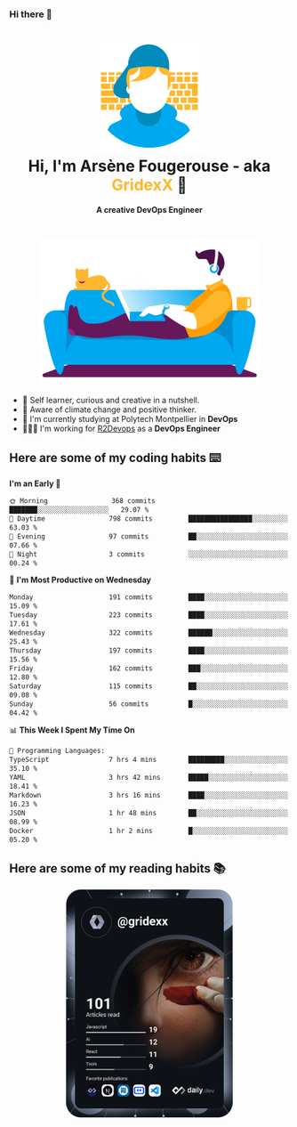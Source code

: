 ### Hi there 👋

<!--
**GridexX/gridexx** is a ✨ _special_ ✨ repository because its `README.md` (this file) appears on your GitHub profile.

Here are some ideas to get you started:

- 🔭 I’m currently working on ...
- 🌱 I’m currently learning ...
- 👯 I’m looking to collaborate on ...
- 🤔 I’m looking for help with ...
- 💬 Ask me about ...
- 📫 How to reach me: ...
- 😄 Pronouns: ...
- ⚡ Fun fact: ...
-->


<!-- Header -->
<h1 align="center">
  <img src="./images/user_profile.png" width="200">
  <br>
  Hi, I'm Arsène Fougerouse - aka <span style="color:#ffb72e">GridexX</span> 👋
</h1>


<p align="center">
  <b>A creative DevOps Engineer </b>
</p>
<br/>
<p align="center">
  <img src="./images/man_couch.png" width="400">
</p>

- 🎨 Self learner, curious and creative in a nutshell. 
- 🌱 Aware of climate change and positive thinker.
- 📕 I'm currently studying at Polytech Montpellier in **DevOps**
- 👨🏻‍💻 I'm working for [R2Devops](https://r2devops.io) as a **DevOps Engineer**


## Here are some of my coding habits ⌨️

<!-- Add a section about tech and Ops stack
  Like this one : https://github.com/Xanthus58#-tech-stack
-->
<!--START_SECTION:waka-->
**I'm an Early 🐤** 

```text
🌞 Morning                368 commits         ███████░░░░░░░░░░░░░░░░░░   29.07 % 
🌆 Daytime                798 commits         ████████████████░░░░░░░░░   63.03 % 
🌃 Evening                97 commits          ██░░░░░░░░░░░░░░░░░░░░░░░   07.66 % 
🌙 Night                  3 commits           ░░░░░░░░░░░░░░░░░░░░░░░░░   00.24 % 
```
📅 **I'm Most Productive on Wednesday** 

```text
Monday                   191 commits         ████░░░░░░░░░░░░░░░░░░░░░   15.09 % 
Tuesday                  223 commits         ████░░░░░░░░░░░░░░░░░░░░░   17.61 % 
Wednesday                322 commits         ██████░░░░░░░░░░░░░░░░░░░   25.43 % 
Thursday                 197 commits         ████░░░░░░░░░░░░░░░░░░░░░   15.56 % 
Friday                   162 commits         ███░░░░░░░░░░░░░░░░░░░░░░   12.80 % 
Saturday                 115 commits         ██░░░░░░░░░░░░░░░░░░░░░░░   09.08 % 
Sunday                   56 commits          █░░░░░░░░░░░░░░░░░░░░░░░░   04.42 % 
```


📊 **This Week I Spent My Time On** 

```text
💬 Programming Languages: 
TypeScript               7 hrs 4 mins        █████████░░░░░░░░░░░░░░░░   35.10 % 
YAML                     3 hrs 42 mins       █████░░░░░░░░░░░░░░░░░░░░   18.41 % 
Markdown                 3 hrs 16 mins       ████░░░░░░░░░░░░░░░░░░░░░   16.23 % 
JSON                     1 hr 48 mins        ██░░░░░░░░░░░░░░░░░░░░░░░   08.99 % 
Docker                   1 hr 2 mins         █░░░░░░░░░░░░░░░░░░░░░░░░   05.20 % 
```


<!--END_SECTION:waka-->

## Here are some of my reading habits 📚
<div  align="center">
  <img src="./images/devcard.svg" width="300">
</div>
